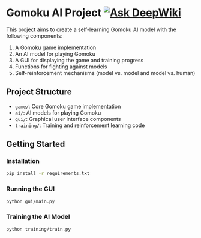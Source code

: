 # Gomoku AI Project [![Ask DeepWiki](https://deepwiki.com/badge.svg)](https://deepwiki.com/yourself-q/gomoku-ai)

This project aims to create a self-learning Gomoku AI model with the following components:
1. A Gomoku game implementation
2. An AI model for playing Gomoku
3. A GUI for displaying the game and training progress
4. Functions for fighting against models
5. Self-reinforcement mechanisms (model vs. model and model vs. human)

## Project Structure

- `game/`: Core Gomoku game implementation
- `ai/`: AI models for playing Gomoku
- `gui/`: Graphical user interface components
- `training/`: Training and reinforcement learning code

## Getting Started

### Installation

```bash
pip install -r requirements.txt
```

### Running the GUI

```bash
python gui/main.py
```

### Training the AI Model

```bash
python training/train.py
```
